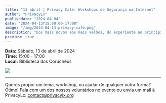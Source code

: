 ```yaml
---
title: "13 abril | Privacy Café: Workshops de Segurança na Internet"
author: "PrivacyLx"
publishdate: "2024-04-04"
date: "2024-04-13T15:00:00-17:00"
image: "/img/2024-04-13-privacy-cafe.png"
description: "Dos mais novos aos mais velhos, do experiente ao principiante absoluto, todos podem aprender algo novo no Privacy Café. Esta edição inclui duas sessões: \"Descendo a toca do coelho\" e \"Introdução ao Tor\"."
preview: true
---
```


**Data:** Sábado, 13 de abril de 2024\
**Time:** 15:00 - 17:00\
**Local:** Biblioteca dos Coruchéus


![](/img/2024-04-13-privacy-cafe.png)

---

Queres propor um tema, workshop, ou ajudar de qualquer outra forma? Ótimo!
Fala com um dos nossos voluntários no evento ou envia um mail à PrivacyLx: contact@privacylx.org
